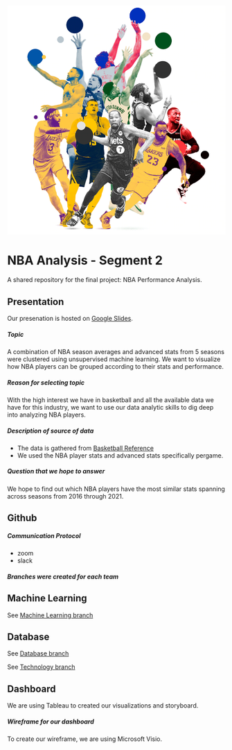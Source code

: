 ![nba_league](images/nba.jpeg)
# **NBA Analysis - Segment 2**
A shared repository for the final project: NBA Performance Analysis.

## Presentation 
Our presenation is hosted on [Google Slides](https://docs.google.com/presentation/d/1L4YRwSEaInupFLXlQvdWhKHDKyJHGeozT8aQ3ug04TQ/edit?usp=sharing).
##### *Topic*
A combination of NBA season averages and advanced stats from 5 seasons were clustered using unsupervised machine learning. We want to visualize how NBA players can be grouped according to their stats and performance.

##### *Reason for selecting topic*
With the high interest we have in basketball and all the available data we have for this industry, we want to use our data analytic skills to dig deep into analyzing NBA players.

##### *Description of source of data*
- The data is gathered from [Basketball Reference](http://basketball-reference.com/)
- We used the NBA player stats and advanced stats specifically pergame. 


##### *Question that we hope to answer*
We hope to find out which NBA players have the most similar stats spanning across seasons from 2016 through 2021.


## Github
##### *Communication Protocol*
- zoom
- slack

##### *Branches were created for each team*

## Machine Learning
See [Machine Learning branch](https://github.com/irameowlee/NBA_analysis/tree/machine_learning)

## Database
See [Database branch](https://github.com/irameowlee/NBA_analysis/tree/database_branch)
    
See [Technology branch](https://github.com/irameowlee/NBA_analysis/blob/technology_branch/README_technology.md)

## Dashboard
We are using Tableau to created our visualizations and storyboard. 

##### Wireframe for our dashboard
To  create our wireframe, we are using Microsoft Visio. 
